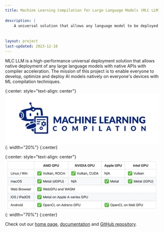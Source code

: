 ```yaml
---
title: Machine Learning Compilation for Large Language Models (MLC LLM)

description: |
    A universal solution that allows any language model to be deployed natively on a diverse set of hardware backends and native applications.


layout: project
last-updated: 2023-12-18
---
```


MLC LLM is a high-performance universal deployment solution that allows native deployment of any large language models with native APIs with compiler acceleration. The mission of this project is to enable everyone to develop, optimize and deploy AI models natively on everyone's devices with ML compilation techniques.

{:center: style="text-align: center"}
![image](/img/mlc-llm/mlc-logo.svg){: width="20%"}
{:center}

{:center: style="text-align: center"}
![image](/img/mlc-llm/mlc-llm.jpg){: width="70%"}
{:center}

Check out our [home page](https://llm.mlc.ai), [documentation](https://llm.mlc.ai/docs/) and [GitHub repository](https://github.com/mlc-ai/mlc-llm).
